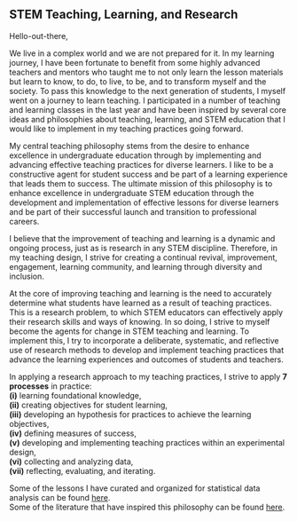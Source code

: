 ## STEM Teaching, Learning, and Research

Hello-out-there,

We live in a complex world and we are not prepared for it. In my learning journey, I have been fortunate to benefit from some highly advanced teachers and mentors who taught me to not only learn the lesson materials but learn to know, to do, to live, to be, and to transform myself and the society. To pass this knowledge to the next generation of students, I myself went on a journey to learn teaching. I participated in a number of teaching and learning classes in the last year and have been inspired by several core ideas and philosophies about teaching, learning, and STEM education that I would like to implement in my teaching practices going forward.

My central teaching philosophy stems from the desire to enhance excellence in undergraduate education through by implementing and advancing effective teaching practices for diverse learners. I like to be a constructive agent for student success and be part of a learning experience that leads them to success. The ultimate mission of this philosophy is to enhance excellence in undergraduate STEM education through the development and implementation of effective lessons for diverse learners and be part of their successful launch and transition to professional careers.

I believe that the improvement of teaching and learning is a dynamic and ongoing process, just as is research in any STEM discipline.  Therefore, in my teaching design, I strive for creating a continual revival, improvement, engagement, learning community, and learning through diversity and inclusion. 

At the core of improving teaching and learning is the need to accurately determine what students have learned as a result of teaching practices. This is a research problem, to which STEM educators can effectively apply their research skills and ways of knowing. In so doing, I strive to myself become the agents for change in STEM teaching and learning. To implement this, I try to incorporate a deliberate, systematic, and reflective use of research methods to develop and implement teaching practices that advance the learning experiences and outcomes of students and teachers.

In applying a research approach to my teaching practices, I strive to apply **7 processes** in practice:   
**(i)** learning foundational knowledge,   
**(ii)** creating objectives for student learning,  
**(iii)** developing an hypothesis for practices to achieve the learning objectives,  
**(iv)** defining measures of success,  
**(v)** developing and implementing teaching practices within an experimental design,  
**(vi)** collecting and analyzing data,  
**(vii)** reflecting, evaluating, and iterating.  

Some of the lessons I have curated and organized for statistical data analysis can be found [here](https://github.com/NoushinN/STEM_Education/tree/master/Data%20Analysis%20Lessons).   
Some of the literature that have inspired this philosophy can be found [here](https://github.com/NoushinN/STEM_Teaching_Learning_Research/tree/master/Teaching%20Literature).
